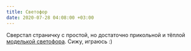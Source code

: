 ```yaml
---
title: Светофор
date: 2020-07-28 04:08:00 +03:00
---
```


Сверстал страничку с простой, но достаточно прикольной и тёплой [моделькой светофора][1]. Сижу, играюсь :)

[1]: https://github.com/kastaneda/sandbox2020.de.co.ua/blob/master/traffic_lights/index.html